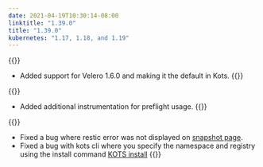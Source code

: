 ```yaml
---
date: 2021-04-19T10:30:14-08:00
linktitle: "1.39.0"
title: "1.39.0"
kubernetes: "1.17, 1.18, and 1.19"
---
```

{{<features>}}
  * Added support for Velero 1.6.0 and making it the default in Kots.
{{</features>}}

{{<changes>}}
* Added additional instrumentation for preflight usage.
{{</changes>}}

{{<fixes>}}
* Fixed a bug where restic error was not displayed on [snapshot page](/kotsadm/snapshots/overview/).
* Fixed a bug with kots cli where you specify the namespace and registry using the install command [KOTS install](/kotsadm/installing/airgap-packages/)
{{</fixes>}}
